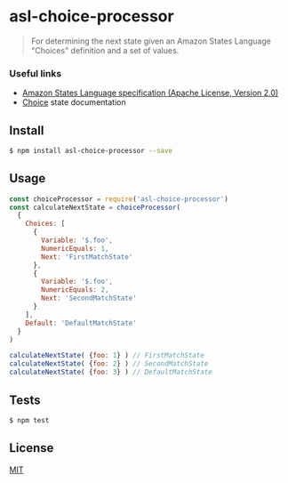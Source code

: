 # asl-choice-processor
> For determining the next state given an Amazon States Language "Choices" definition and a set of values. 

### Useful links

* [Amazon States Language specification (Apache License, Version 2.0)](https://states-language.net/spec.html#choice-state)
* [Choice](http://docs.aws.amazon.com/step-functions/latest/dg/amazon-states-language-choice-state.html#amazon-states-language-choice-state-rules) state documentation

## <a name="install"></a>Install
```bash
$ npm install asl-choice-processor --save
```

## <a name="usage"></a>Usage
```javascript
const choiceProcessor = require('asl-choice-processor')
const calculateNextState = choiceProcessor(
  {
    Choices: [
      {
        Variable: '$.foo',
        NumericEquals: 1,
        Next: 'FirstMatchState'
      },
      {
        Variable: '$.foo',
        NumericEquals: 2,
        Next: 'SecondMatchState'
      }
    ],
    Default: 'DefaultMatchState'
  }
)

calculateNextState( {foo: 1} ) // FirstMatchState
calculateNextState( {foo: 2} ) // SecondMatchState
calculateNextState( {foo: 3} ) // DefaultMatchState
```

## <a name="tests"></a>Tests
```bash
$ npm test
```

## <a name="license"></a>License
[MIT](https://github.com/wmfs/tymly/packages/asl-choice-processor/blob/master/LICENSE)
